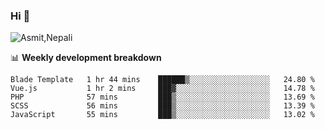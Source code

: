 ### Hi 👋

![Asmit,Nepali](https://media.giphy.com/media/L8K62iTDkzGX6/giphy.gif)
<!--
**asmit99nepali/asmit99nepali** is a ✨ _special_ ✨ repository because its `README.md` (this file) appears on your GitHub profile.

Here are some ideas to get you started:

- 🔭 I’m currently working on ...
- 🌱 I’m currently learning ...
- 👯 I’m looking to collaborate on ...
- 🤔 I’m looking for help with ...
- 💬 Ask me about ...
- 📫 How to reach me: ...
- 😄 Pronouns: ...
- ⚡ Fun fact: ...
-->


📊 **Weekly development breakdown**
<!--START_SECTION:waka-->
```text
Blade Template   1 hr 44 mins    ██████▒░░░░░░░░░░░░░░░░░░   24.80 % 
Vue.js           1 hr 2 mins     ███▓░░░░░░░░░░░░░░░░░░░░░   14.78 % 
PHP              57 mins         ███▒░░░░░░░░░░░░░░░░░░░░░   13.69 % 
SCSS             56 mins         ███▒░░░░░░░░░░░░░░░░░░░░░   13.39 % 
JavaScript       55 mins         ███▒░░░░░░░░░░░░░░░░░░░░░   13.02 % 
```
<!--END_SECTION:waka-->

